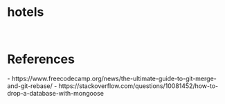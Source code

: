 # hotels

<br>
<h1> References </h1>
- https://www.freecodecamp.org/news/the-ultimate-guide-to-git-merge-and-git-rebase/
- https://stackoverflow.com/questions/10081452/how-to-drop-a-database-with-mongoose